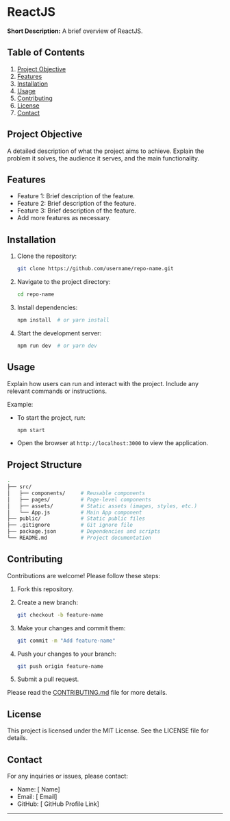 

ReactJS
============

**Short Description:** A brief overview of ReactJS.

Table of Contents
-----------------

1.  [Project Objective](#project-objective)
2.  [Features](#features)
3.  [Installation](#installation)
4.  [Usage](#usage)
5.  [Contributing](#contributing)
6.  [License](#license)
7.  [Contact](#contact)

Project Objective
-----------------

A detailed description of what the project aims to achieve. Explain the problem it solves, the audience it serves, and the main functionality.

Features
--------

*   Feature 1: Brief description of the feature.
*   Feature 2: Brief description of the feature.
*   Feature 3: Brief description of the feature.
*   Add more features as necessary.

Installation
------------

1.  Clone the repository:
    
    ```bash
    git clone https://github.com/username/repo-name.git
    ```
    
2.  Navigate to the project directory:
    
    ```bash
    cd repo-name
    ```
    
3.  Install dependencies:
    
    ```bash
    npm install  # or yarn install
    ```
    
4.  Start the development server:
    
    ```bash
    npm run dev  # or yarn dev
    ```
    

Usage
-----

Explain how users can run and interact with the project. Include any relevant commands or instructions.

Example:

*   To start the project, run:
    
    ```bash
    npm start
    ```
    
*   Open the browser at `http://localhost:3000` to view the application.

Project Structure
-----------------

```bash
.
├── src/
│   ├── components/     # Reusable components
│   ├── pages/          # Page-level components
│   ├── assets/         # Static assets (images, styles, etc.)
│   └── App.js          # Main App component
├── public/             # Static public files
├── .gitignore          # Git ignore file
├── package.json        # Dependencies and scripts
└── README.md           # Project documentation
```

Contributing
------------

Contributions are welcome! Please follow these steps:

1.  Fork this repository.
2.  Create a new branch:
    
    ```bash
    git checkout -b feature-name
    ```
    
3.  Make your changes and commit them:
    
    ```bash
    git commit -m "Add feature-name"
    ```
    
4.  Push your changes to your branch:
    
    ```bash
    git push origin feature-name
    ```
    
5.  Submit a pull request.

Please read the [CONTRIBUTING.md](CONTRIBUTING.md) file for more details.

License
-------

This project is licensed under the MIT License. See the LICENSE file for details.

Contact
-------

For any inquiries or issues, please contact:

*   Name: \[ Name\]
*   Email: \[ Email\]
*   GitHub: \[ GitHub Profile Link\]

* * *
